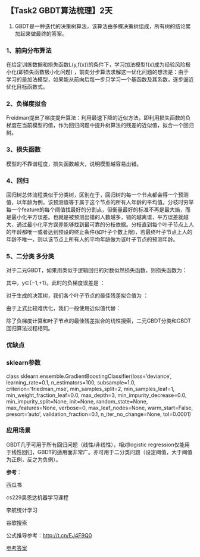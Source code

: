 ## 【Task2 GBDT算法梳理】2天

1. GBDT是一种迭代的决策树算法，该算法由多棵决策树组成，所有树的结论累加起来做最终的答案。
### 1、前向分布算法
   在给定训练数据和损失函数L(y,f(x))的条件下，学习加法模型f(x)成为经验风险极小化(即损失函数极小化问题) ，前向分步算法求解这一优化问题的想法是：由于学习的是加法模型，如果能从前向后每一步只学习一个基函数及其系数，逐步逼近优化目标函数式。
###  2、负梯度拟合
   Freidman提出了梯度提升算法：利用最速下降的近似方法，即利用损失函数的负梯度在当前模型的值，作为回归问题中提升树算法的残差的近似值，拟合一个回归树。
### 3、损失函数
   模型的不靠谱程度，损失函数越大，说明模型越容易出错。
### 4、回归
   回归树总体流程类似于分类树，区别在于，回归树的每一个节点都会得一个预测值，以年龄为例，该预测值等于属于这个节点的所有人年龄的平均值。分枝时穷举每一个feature的每个阈值找最好的分割点，但衡量最好的标准不再是最大熵，而是最小化平方误差。也就是被预测出错的人数越多，错的越离谱，平方误差就越大，通过最小化平方误差能够找到最可靠的分枝依据。分枝直到每个叶子节点上人的年龄都唯一或者达到预设的终止条件(如叶子个数上限)，若最终叶子节点上人的年龄不唯一，则以该节点上所有人的平均年龄做为该叶子节点的预测年龄。
###  5、二分类 多分类
   对于二元GBDT，如果用类似于逻辑回归的对数似然损失函数，则损失函数为：

   其中，y∈{−1,+1}。此时的负梯度误差是 ：

   对于生成的决策树，我们各个叶子节点的最佳残差拟合值为 ：

   由于上式比较难优化，我们一般使用近似值代替：

   除了负梯度计算和叶子节点的最佳残差拟合的线性搜索，二元GBDT分类和GBDT回归算法过程相同。

### 优缺点

### sklearn参数
   class sklearn.ensemble.GradientBoostingClassifier(loss=’deviance’, learning_rate=0.1, n_estimators=100, subsample=1.0, criterion=’friedman_mse’, min_samples_split=2, min_samples_leaf=1, min_weight_fraction_leaf=0.0, max_depth=3, min_impurity_decrease=0.0, min_impurity_split=None, init=None, random_state=None, max_features=None, verbose=0, max_leaf_nodes=None, warm_start=False, presort=’auto’, validation_fraction=0.1, n_iter_no_change=None, tol=0.0001)

### 应用场景
   GBDT几乎可用于所有回归问题（线性/非线性），相对logistic regression仅能用于线性回归，GBDT的适用面非常广。亦可用于二分类问题（设定阈值，大于阈值为正例，反之为负例）。

**参考**：

西瓜书
          
cs229吴恩达机器学习课程
           
李航统计学习
           
谷歌搜索

公式推导参考：http://t.cn/EJ4F9Q0

[参考答案](./../参考答案)